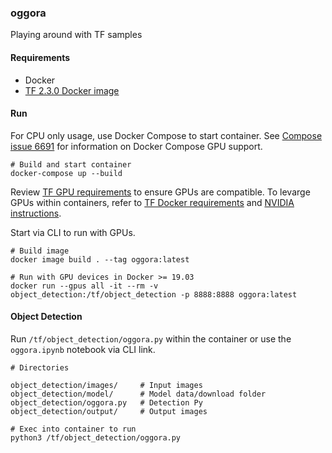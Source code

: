### oggora

Playing around with TF samples

#### Requirements

- Docker 
- [TF 2.3.0 Docker image](https://hub.docker.com/r/tensorflow/tensorflow)


#### Run

For CPU only usage, use Docker Compose to start container. See [Compose issue 6691](https://github.com/docker/compose/issues/6691) for information on Docker Compose GPU support.

```
# Build and start container
docker-compose up --build
```

Review [TF GPU requirements](https://www.tensorflow.org/install/gpu) to ensure GPUs are compatible. To levarge GPUs within containers, refer to [TF Docker requirements](https://www.tensorflow.org/install/docker#tensorflow_docker_requirements) and [NVIDIA instructions](https://docs.nvidia.com/datacenter/cloud-native/index.html). 


Start via CLI to run with GPUs.

```
# Build image
docker image build . --tag oggora:latest

# Run with GPU devices in Docker >= 19.03 
docker run --gpus all -it --rm -v object_detection:/tf/object_detection -p 8888:8888 oggora:latest
```

####  Object Detection
Run `/tf/object_detection/oggora.py` within the container or use the `oggora.ipynb` notebook via CLI link.

```
# Directories

object_detection/images/     # Input images 
object_detection/model/      # Model data/download folder
object_detection/oggora.py   # Detection Py
object_detection/output/     # Output images 
```

```
# Exec into container to run
python3 /tf/object_detection/oggora.py 
```






